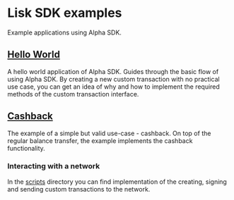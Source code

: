 # Lisk SDK examples

Example applications using Alpha SDK.


## [Hello World](./hello_world/README.md)
A hello world application of Alpha SDK. Guides through the basic flow of using Alpha SDK. By creating a new custom transaction with no practical use case, you can get an idea of why and how to implement the required methods of the custom transaction interface.


## [Cashback](./cashback/README.md)

The example of a simple but valid use-case - cashback. On top of the regular balance transfer, the example implements the cashback functionality. 

### Interacting with a network
In the [scripts](./scripts) directory you can find implementation of the creating, signing and sending custom transactions to the network. 
